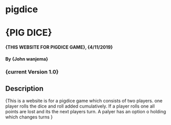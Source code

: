 # pigdice
# {PIG DICE}
#### {THIS WEBSITE FOR PIGDICE GAME}, {4/11/2019}
#### By **{John wanjema}**
### {current Version 1.0}
## Description
{This is a website is for a pigdice game which consists of two players. 
one player rolls the dice and roll added cumulatively. If a player rolls one all points are lost and its the next players turn. A palyer has an option o holding which changes turns }

